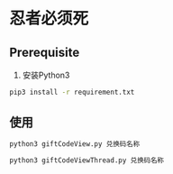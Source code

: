 # 忍者必须死

## Prerequisite

1. 安装Python3

```bash
pip3 install -r requirement.txt
```

## 使用
```bash
python3 giftCodeView.py 兑换码名称

python3 giftCodeViewThread.py 兑换码名称
```